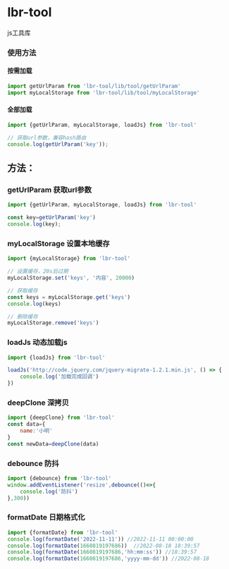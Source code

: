 # lbr-tool

js工具库

### 使用方法

#### 按需加载
```javascript
import getUrlParam from 'lbr-tool/lib/tool/getUrlParam'
import myLocalStorage from 'lbr-tool/lib/tool/myLocalStorage'
```

#### 全部加载
```javascript
import {getUrlParam, myLocalStorage, loadJs} from 'lbr-tool'

// 获取url参数，兼容hash路由
console.log(getUrlParam('key'));
```

## 方法：


### getUrlParam 获取url参数
```javascript
import {getUrlParam, myLocalStorage, loadJs} from 'lbr-tool'

const key=getUrlParam('key')
console.log(key);

```

### myLocalStorage 设置本地缓存
```javascript
import {myLocalStorage} from 'lbr-tool'

// 设置缓存，20s后过期
myLocalStorage.set('keys', '内容', 20000)

// 获取缓存
const keys = myLocalStorage.get('keys')
console.log(keys)

// 删除缓存
myLocalStorage.remove('keys')

```

### loadJs 动态加载js
```javascript
import {loadJs} from 'lbr-tool'

loadJs('http://code.jquery.com/jquery-migrate-1.2.1.min.js', () => {
    console.log('加载完成回调')
})

```


### deepClone 深拷贝
```javascript
import {deepClone} from 'lbr-tool'
const data={
    name:'小明'
}
const newData=deepClone(data)
```

### debounce 防抖
```javascript
import {debounce} from 'lbr-tool'
window.addEventListener('resize',debounce(()=>{
    console.log('防抖')
},300))
```

### formatDate 日期格式化
```javascript
import {formatDate} from 'lbr-tool'
console.log(formatDate('2022-11-11')) //2022-11-11 00:00:00
console.log(formatDate(1660819197686))  //2022-08-18 18:39:57
console.log(formatDate(1660819197686,'hh:mm:ss')) //18:39:57
console.log(formatDate(1660819197686,'yyyy-mm-dd')) //2022-08-18
```


